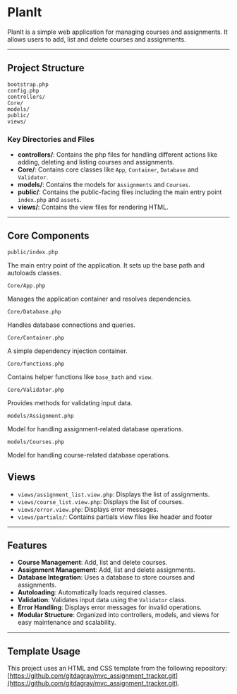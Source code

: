 # PlanIt

PlanIt is a simple web application for managing courses and assignments. It allows users to add, list and delete courses and assignments.

---

## Project Structure

```
bootstrap.php
config.php
controllers/
Core/
models/
public/
views/

```
### Key Directories and Files

- **controllers/**: Contains the php files for handling different actions like adding, deleting and listing courses and assignments.
- **Core/**: Contains core classes like `App`, `Container`, `Database` and `Validator`.
- **models/**: Contains the models for `Assignments` and `Courses`.
- **public/**: Contains the public-facing files including the main entry point `index.php` and `assets`.
- **views/**: Contains the view files for rendering HTML.

----

## Core Components

`public/index.php`

The main entry point of the application. It sets up the base path and autoloads classes.

`Core/App.php`

Manages the application container and resolves dependencies.

`Core/Database.php`

Handles database connections and queries.

`Core/Container.php`

A simple dependency injection container.

`Core/functions.php`

Contains helper functions like `base_bath` and `view`.

`Core/Validator.php`

Provides methods for validating input data.

`models/Assignment.php`

Model for handling assignment-related database operations.

`models/Courses.php`

Model for handling course-related database operations.

## Views
- `views/assignment_list.view.php`: Displays the list of assignments.
- `views/course_list.view.php`: Displays the list of courses.
- `views/error.view.php`: Displays error messages.
- `views/partials/`: Contains partials view files like header and footer

---

## Features 

- **Course Management**: Add, list and delete courses.
- **Assignment Management**: Add, list and delete assignments.
- **Database Integration**: Uses a database to store courses and assignments.
- **Autoloading**: Automatically loads required classes.
- **Validation**:  Validates input data using the `Validator` class.
- **Error Handling**: Displays error messages for invalid operations.
- **Modular Structure**: Organized into controllers, models, and views for easy maintenance and scalability.

---

## Template Usage

This project uses an HTML and CSS template from the following repository: 
[https://github.com/gitdagray/mvc_assignment_tracker.git](https://github.com/gitdagray/mvc_assignment_tracker.git).
